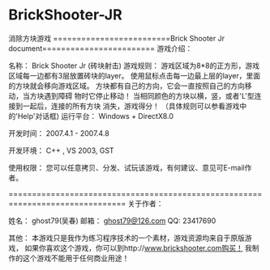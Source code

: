 # BrickShooter-JR
消除方块游戏
=========================Brick Shooter Jr document========================
游戏介绍：

名称：		Brick Shooter Jr (砖块射击)
游戏规则：	游戏区域为8*8的正方形，游戏区域每一边都有3层放置砖块的layer。
		使用鼠标点击每一边最上层的layer，里面的方块就会移向游戏区域。
		方块都有自己的方向，它会一直按照自己的方向移动，当方块遇到障碍
		物时它停止移动！
		当相同颜色的方块以横，竖，或者'L'型连接到一起后，连接的所有方块
		消失，游戏得分！
		（具体规则可以参看游戏中的'Help'对话框)
运行平台：	Windows + DirectX8.0

开发时间：	2007.4.1 - 2007.4.8

开发环境：	C++ , VS 2003, GST

使用权限：      您可以任意拷贝、分发、试玩该游戏，有何建议、意见可E-mail作者。

===============================================================================
关于作者：

姓名：		ghost79(吴春)
邮箱：		ghost79@126.com
QQ:		23417690

其他：		本游戏只是我作为练习程序技术的一个素材，游戏资源均来自于原版游戏，
		如果你喜欢这个游戏，你可以到http://www.brickshooter.com购买！
		我制作的这个游戏不能用于任何商业用途！
